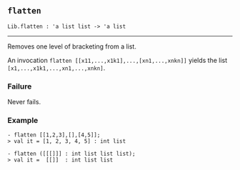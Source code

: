 ## `flatten`

``` hol4
Lib.flatten : 'a list list -> 'a list
```

------------------------------------------------------------------------

Removes one level of bracketing from a list.

An invocation `flatten [[x11,...,x1k1],...,[xn1,...,xnkn]]` yields the
list `[x1,...,x1k1,...,xn1,...,xnkn]`.

### Failure

Never fails.

### Example

``` hol4
- flatten [[1,2,3],[],[4,5]];
> val it = [1, 2, 3, 4, 5] : int list

- flatten ([[[]]] : int list list list);
> val it =  [[]]  : int list list
```
